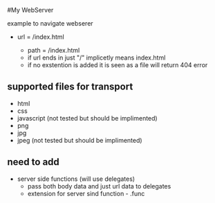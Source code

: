 
#My WebServer

example to navigate webserer
-	url = <domainName>/index.html
	- path = <exeCurrentDirect>/index.html
	- if url ends in just "/" implicetly means index.html
	- if no exstention is added it is seen as a file will return 404 error
	
## supported files for transport
- html
- css
- javascript (not tested but should be implimented)
- png
- jpg
- jpeg (not tested but should be implimented)

## need to add
- server side functions (will use delegates)
	- pass both body data and just url data to delegates
	- extension for server sind function - .func